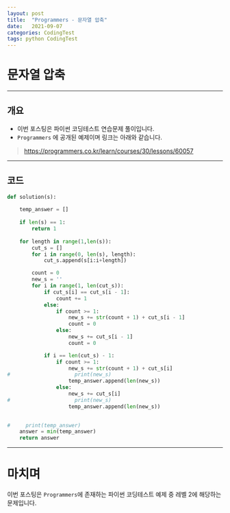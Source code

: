 ```yaml
---
layout: post
title:  "Programmers - 문자열 압축"
date:   2021-09-07
categories: CodingTest
tags: python CodingTest
---
```

# 문자열 압축
---

## 개요

* 이번 포스팅은 파이썬 코딩테스트 연습문제 풀이입니다.
* `Programmers` 에 공개된 예제이며 링크는 아래와 같습니다.

> <https://programmers.co.kr/learn/courses/30/lessons/60057>
    
---
    
## 코드

```python
def solution(s):
    
    temp_answer = []
    
    if len(s) == 1:
        return 1
    
    for length in range(1,len(s)):
        cut_s = []
        for i in range(0, len(s), length):
            cut_s.append(s[i:i+length])

        count = 0
        new_s = ''
        for i in range(1, len(cut_s)): 
            if cut_s[i] == cut_s[i - 1]:
                count += 1
            else:
                if count >= 1:
                    new_s += str(count + 1) + cut_s[i - 1]
                    count = 0
                else:
                    new_s += cut_s[i - 1]
                    count = 0

            if i == len(cut_s) - 1:
                if count >= 1:
                    new_s += str(count + 1) + cut_s[i]
#                     print(new_s)
                    temp_answer.append(len(new_s))
                else:
                    new_s += cut_s[i]
#                     print(new_s)
                    temp_answer.append(len(new_s))

                
#     print(temp_answer)
    answer = min(temp_answer)
    return answer
```
---
# 마치며
이번 포스팅은 `Programmers`에 존재하는 파이썬 코딩테스트 예제 중 레벨 2에 해당하는 문제입니다. 